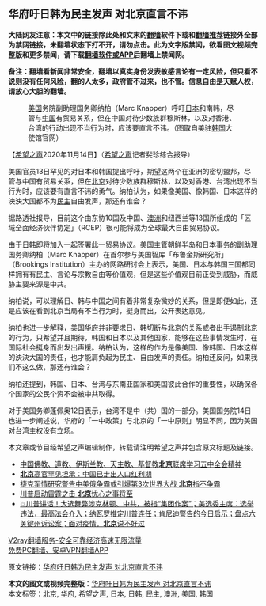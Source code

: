  <h2>华府吁日韩为民主发声 对北京直言不讳</h2> <p class="notice"><b>大陆网友注意：本文中的链接除此处和文末的<a href="https://github.com/bannedbook/fanqiang" >翻墙</a>软件下载和<a href="https://github.com/killgcd/justmysocks/blob/master/README.md">翻墙推荐</a>链接外全部为禁网链接，未翻墙状态下打不开，请勿点击。此为文字版禁闻，欲看图文视频完整版和更多禁闻，请下载<a href="https://github.com/bannedbook/fanqiang">翻墙软件或APP</a>后翻墙上禁闻网。</p><p>备注：翻墙看新闻非常安全，翻墙以真实身份发表敏感言论有一定风险，但只看不说则没有任何风险，翻的人太多，政府管不过来，也不管。信息自由是天赋人权，请放心大胆的翻墙。</b></p>  <div class="entry"> <figure><figcaption><a href="https://www.bannedbook.org/bnews/tag/%e7%be%8e%e5%9b%bd/" class="st_tag internal_tag" rel="tag" title="标签 美国 下的日志">美国</a>务院副助理国务卿纳柏（Marc Knapper）呼吁<a href="https://www.bannedbook.org/bnews/tag/%e6%97%a5%e6%9c%ac/" class="st_tag internal_tag" rel="tag" title="标签 日本 下的日志">日本</a>和南韩，尽管与<span class='wp_keywordlink_affiliate'><a href="https://www.bannedbook.org/" title="中国" target="_blank">中国</a></span>有贸易关系，但在中国对待少数族群穆斯林，以及对香港、台湾的行动出现不当行为时，应该要直言不讳。（图取自美驻<a href="https://www.bannedbook.org/bnews/tag/%e9%9f%a9%e5%9b%bd/" class="st_tag internal_tag" rel="tag" title="标签 韩国 下的日志">韩国</a>大使馆官网）</figcaption></figure> <p>【<span class='wp_keywordlink_affiliate'><a href="https://www.soundofhope.org" title="希望之声" target="_blank">希望之声</a></span>2020年11月14日】（<a href="https://www.bannedbook.org/bnews/tag/%e5%b8%8c%e6%9c%9b%e4%b9%8b%e5%a3%b0/" class="st_tag internal_tag" rel="tag" title="标签 希望之声 下的日志">希望之声</a>记者斐珍综合报导）</p> <p>美国官员13日罕见的对日本和韩国提出呼吁，期望这两个在亚洲的密切盟邦，尽管与中国有贸易关系，但在<a href="https://www.bannedbook.org/bnews/tag/%e5%8c%97%e4%ba%ac/" class="st_tag internal_tag" rel="tag" title="标签 北京 下的日志">北京</a>对待少数族群穆斯林，以及对香港、台湾出现不当行为时，应该要有直言不讳的勇气。纳柏认为，如果像美国、像韩国、日本这样的泱泱大国都不为<a href="https://www.bannedbook.org/bnews/tag/%e6%b0%91%e4%b8%bb/" class="st_tag internal_tag" rel="tag" title="标签 民主 下的日志">民主</a>自由发声，那还有谁会？</p> <p>据路透社报导，目前这个由东协10国及中国、<a href="https://www.bannedbook.org/bnews/tag/%e6%be%b3%e6%b4%b2/" class="st_tag internal_tag" rel="tag" title="标签 澳洲 下的日志">澳洲</a>和纽西兰等13国所组成的「区域全面经济伙伴协定」（RCEP）很可能将成为全球最大自由贸易协议。</p>  <p>由于<a href="https://www.bannedbook.org/bnews/tag/%E6%97%A5%E9%9F%A9/" class="st_tag internal_tag" rel="tag" title="标签 日韩 下的日志">日韩</a>即将加入一起签署此一贸易协议。美国主管朝鲜半岛和日本事务的副助理国务卿纳柏（Marc Knapper）在首尔参与美国智库「布鲁金斯研究所」（Brookings Institution）主办的网路研讨会上表示，美国、日本与韩国三国都同样拥有有民主、言论与宗教自由等价值观，但是这些价值观目前正受到威胁，而威胁主要来源是中共。</p> <p>纳柏说，可以理解日、韩与中国之间有着非常复杂微妙的关系，但是即便如此，还是应该在看到北京当局有不当行为时，挺身而出，公开表达意见。</p> <p>纳柏也进一步解释，美国<a href="https://www.bannedbook.org/bnews/tag/%e5%8d%8e%e5%ba%9c/" class="st_tag internal_tag" rel="tag" title="标签 华府 下的日志">华府</a>并非要求日、韩切断与北京的关系或者出手遏制北京的行为，只希望并且期待，韩国和日本以及其他国家，能够在这些事情发生时，在国际社会挺身而出发出声援。纳柏认为，这样的作为是像美国、像韩国、日本这样的泱泱大国的责任，也才能肩负起为民主、自由发声的责任。纳柏还反问，如果我们不这么做，那还有谁会？</p>  <p>纳柏还提到，韩国、日本、台湾与东南亚国家和美国彼此合作的重要性，以确保各个国家的公民个资不会被中共取得。</p> <p>对于美国务卿蓬佩奥12日表示，台湾不是中（共）国的一部分。美国国务院14日也进一步阐述说，华府的「一中政策」与北京的「一中原则」明显不同，因为美国对台湾主权没有立场。</p> <p>本文章或节目经希望之声编辑制作，转载请注明希望之声并包含原文标题及链接。</p>  <ul class='op-related-articles' title='相关阅读'> <li><a href='https://www.bannedbook.org/bnews/headline/20201115/1431142.html' target='_blank'>中国佛教、道教、伊斯兰教、天主教、基督教<b>北京</b>联席学习五中全会精神</a></li> <li><a href='https://www.bannedbook.org/bnews/headline/20201115/1431138.html' target='_blank'><b>北京</b>高官罕见坦承：中国已走出人口红利期</a></li> <li><a href='https://www.bannedbook.org/bnews/worldnews/usa/20201115/1431135.html' target='_blank'>捷克军情研究警告中美俄争霸或引爆第3次世界大战 <b>北京</b>指不争霸</a></li> <li><a href='https://www.bannedbook.org/bnews/ssgc/20201114/1431120.html' target='_blank'>川普启动雷霆之击 <b>北京</b>忧心之事将至</a></li> <li><a href='https://www.bannedbook.org/bnews/bannedvideo/20201114/1430972.html' target='_blank'>💥川普讲话！大选舞弊涉克林顿、中共，被指“集团作案”；美选委主席：选举违法，最高法会介入；纳瓦罗推定川普连任；肯尼迪警告的今日启示；盘点六关键州诉讼案；面对疫情，<b>北京</b>说不好过</a></li> </ul> <p class="texttj"> <a href="https://www.bannedbook.org/forum23/topic22702.html" target="_blank">V2ray翻墙服务-安全可靠经济高速无限流量</a><br/> <a href="https://github.com/bannedbook/fanqiang/wiki/%E7%A6%81%E9%97%BB%E7%BD%91%E5%AE%89%E5%8D%93%E7%BF%BB%E5%A2%99%E6%96%B0%E9%97%BBAPP" target="_blank">免费PC翻墙、安卓VPN翻墙APP</a></p><p>原文链接：<a class="src_link"  href="https://www.soundofhope.org/post/443026" target="_blank">华府吁日韩为民主发声 对北京直言不讳</a></p><a name='sharetosocial'></a>       <div><b>本文的图文或视频完整版</b>：<a href='https://www.bannedbook.org/bnews/comments/20201115/1431321.html'>华府吁日韩为民主发声 对北京直言不讳</a></div>  </div><!--END ENTRY--> <div class="postfooter"> <div>本文标签：<a href="https://www.bannedbook.org/bnews/tag/%e5%8c%97%e4%ba%ac/" rel="tag">北京</a>, <a href="https://www.bannedbook.org/bnews/tag/%e5%8d%8e%e5%ba%9c/" rel="tag">华府</a>, <a href="https://www.bannedbook.org/bnews/tag/%e5%b8%8c%e6%9c%9b%e4%b9%8b%e5%a3%b0/" rel="tag">希望之声</a>, <a href="https://www.bannedbook.org/bnews/tag/%e6%97%a5%e6%9c%ac/" rel="tag">日本</a>, <a href="https://www.bannedbook.org/bnews/tag/%E6%97%A5%E9%9F%A9/" rel="tag">日韩</a>, <a href="https://www.bannedbook.org/bnews/tag/%e6%b0%91%e4%b8%bb/" rel="tag">民主</a>, <a href="https://www.bannedbook.org/bnews/tag/%e6%be%b3%e6%b4%b2/" rel="tag">澳洲</a>, <a href="https://www.bannedbook.org/bnews/tag/%e7%be%8e%e5%9b%bd/" rel="tag">美国</a>, <a href="https://www.bannedbook.org/bnews/tag/%e9%9f%a9%e5%9b%bd/" rel="tag">韩国</a></div>  </div><!--END POSTFOOTER--> 
